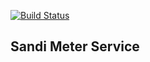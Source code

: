 [![Build Status](https://travis-ci.org/tielur/sandi_meter_service.svg)](https://travis-ci.org/tielur/sandi_meter_service)

## Sandi Meter Service
